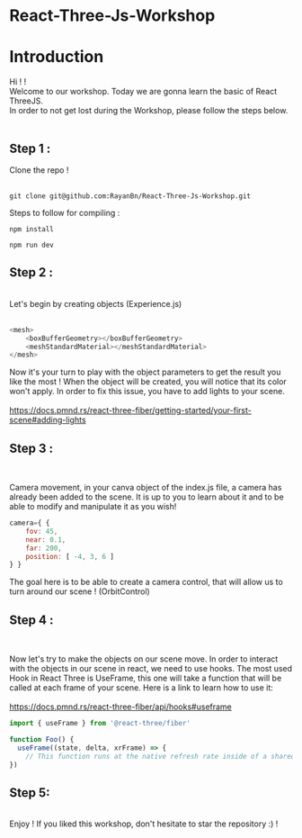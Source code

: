 # React-Three-Js-Workshop

<h1>Introduction</h1>
Hi ! !<br>
Welcome to our workshop. Today we are gonna learn the basic of React ThreeJS.<br>
In order to not get lost during the Workshop, please follow the steps below.

<br>
<br>
<h2>Step 1 :</h2>
Clone the repo ! <br><br>

```
git clone git@github.com:RayanBn/React-Three-Js-Workshop.git
```
Steps to follow for compiling :

```
npm install
```

```
npm run dev
```

<h2>Step 2 :</h2>
<br>
Let's begin by creating objects (Experience.js)<br><br>

```js
<mesh>
    <boxBufferGeometry></boxBufferGeometry>
    <meshStandardMaterial></meshStandardMaterial>
</mesh>
```

Now it's your turn to play with the object parameters to get the result you like the most !
When the object will be created, you will notice that its color won't apply.
In order to fix this issue, you have to add lights to your scene.<br><br>
https://docs.pmnd.rs/react-three-fiber/getting-started/your-first-scene#adding-lights

<h2>Step 3 :</h2><br>

Camera movement, in your canva object of the index.js file, a camera has already been added to the scene. It is up to you to learn about it and to be able to modify and manipulate it as you wish!

```js
camera={ {
    fov: 45,
    near: 0.1,
    far: 200,
    position: [ -4, 3, 6 ]
} }
```
The goal here is to be able to create a camera control, that will allow us to turn around our scene ! (OrbitControl)


<h2>Step 4 :</h2><br>

Now let's try to make the objects on our scene move. In order to interact with the objects in our scene in react, we need to use hooks.
The most used Hook in React Three is UseFrame, this one will take a function that will be called at each frame of your scene. Here is a link to learn how to use it:<br><br>
https://docs.pmnd.rs/react-three-fiber/api/hooks#useframe
<br>
```js
import { useFrame } from '@react-three/fiber'

function Foo() {
  useFrame((state, delta, xrFrame) => {
    // This function runs at the native refresh rate inside of a shared render-loop
})
```

<h2>Step 5:</h2><br>
Enjoy ! If you liked this workshop, don't hesitate to star the repository :) !
